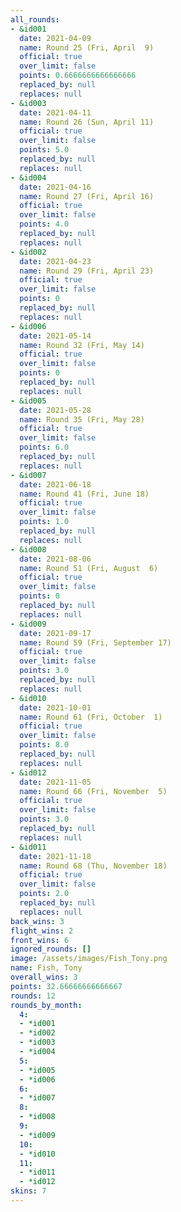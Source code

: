 ```yaml
---
all_rounds:
- &id001
  date: 2021-04-09
  name: Round 25 (Fri, April  9)
  official: true
  over_limit: false
  points: 0.6666666666666666
  replaced_by: null
  replaces: null
- &id003
  date: 2021-04-11
  name: Round 26 (Sun, April 11)
  official: true
  over_limit: false
  points: 5.0
  replaced_by: null
  replaces: null
- &id004
  date: 2021-04-16
  name: Round 27 (Fri, April 16)
  official: true
  over_limit: false
  points: 4.0
  replaced_by: null
  replaces: null
- &id002
  date: 2021-04-23
  name: Round 29 (Fri, April 23)
  official: true
  over_limit: false
  points: 0
  replaced_by: null
  replaces: null
- &id006
  date: 2021-05-14
  name: Round 32 (Fri, May 14)
  official: true
  over_limit: false
  points: 0
  replaced_by: null
  replaces: null
- &id005
  date: 2021-05-28
  name: Round 35 (Fri, May 28)
  official: true
  over_limit: false
  points: 6.0
  replaced_by: null
  replaces: null
- &id007
  date: 2021-06-18
  name: Round 41 (Fri, June 18)
  official: true
  over_limit: false
  points: 1.0
  replaced_by: null
  replaces: null
- &id008
  date: 2021-08-06
  name: Round 51 (Fri, August  6)
  official: true
  over_limit: false
  points: 0
  replaced_by: null
  replaces: null
- &id009
  date: 2021-09-17
  name: Round 59 (Fri, September 17)
  official: true
  over_limit: false
  points: 3.0
  replaced_by: null
  replaces: null
- &id010
  date: 2021-10-01
  name: Round 61 (Fri, October  1)
  official: true
  over_limit: false
  points: 8.0
  replaced_by: null
  replaces: null
- &id012
  date: 2021-11-05
  name: Round 66 (Fri, November  5)
  official: true
  over_limit: false
  points: 3.0
  replaced_by: null
  replaces: null
- &id011
  date: 2021-11-18
  name: Round 68 (Thu, November 18)
  official: true
  over_limit: false
  points: 2.0
  replaced_by: null
  replaces: null
back_wins: 3
flight_wins: 2
front_wins: 6
ignored_rounds: []
image: /assets/images/Fish_Tony.png
name: Fish, Tony
overall_wins: 3
points: 32.66666666666667
rounds: 12
rounds_by_month:
  4:
  - *id001
  - *id002
  - *id003
  - *id004
  5:
  - *id005
  - *id006
  6:
  - *id007
  8:
  - *id008
  9:
  - *id009
  10:
  - *id010
  11:
  - *id011
  - *id012
skins: 7
---
```

